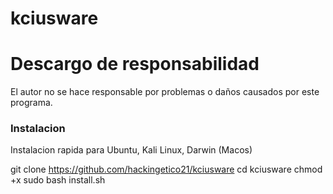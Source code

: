 # kciusware
# Descargo de responsabilidad
El autor no se hace responsable por problemas o daños causados por este programa.
### Instalacion
Instalacion rapida para Ubuntu, Kali Linux, Darwin (Macos)

git clone https://github.com/hackingetico21/kciusware 
cd kciusware
chmod +x 
sudo bash install.sh
